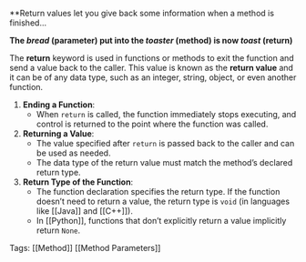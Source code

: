 **Return values let you give back some information when a method is finished... 

**The *bread* (parameter) put into the *toaster* (method) is now *toast* (return)**

The **return** keyword is used in functions or methods to exit the function and send a value back to the caller. This value is known as the **return value** and it can be of any data type, such as an integer, string, object, or even another function.

1. **Ending a Function**:
    - When `return` is called, the function immediately stops executing, and control is returned to the point where the function was called.
2. **Returning a Value**:
    - The value specified after `return` is passed back to the caller and can be used as needed.
    - The data type of the return value must match the method’s declared return type.
3. **Return Type of the Function**:
    - The function declaration specifies the return type. If the function doesn’t need to return a value, the return type is `void` (in languages like [[Java]] and [[C++]]).
    - In [[Python]], functions that don’t explicitly return a value implicitly return `None`.

Tags:
[[Method]]
[[Method Parameters]]